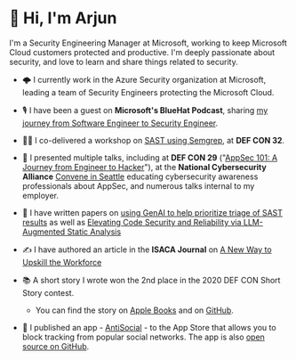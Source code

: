 # 👋 Hi, I'm Arjun

I'm a Security Engineering Manager at Microsoft, working to keep Microsoft Cloud customers protected and productive. I'm deeply passionate about security, and love to learn and share things related to security.

- 🌩️ I currently work in the Azure Security organization at Microsoft, leading a team of Security Engineers protecting the Microsoft Cloud.
- 🎙️ I have been a guest on **Microsoft's BlueHat Podcast**, sharing [my journey from Software Engineer to Security Engineer](https://podcasts.apple.com/us/podcast/the-bluehat-podcast/id1688087915?i=1000674973320).
- 👨‍🏫 I co-delivered a workshop on [SAST using Semgrep](https://defcon.org/html/defcon-32/dc-32-workshops.html#54210), at **DEF CON 32**.
- 🎤 I presented multiple talks, including at **DEF CON 29** ("[AppSec 101: A Journey from Engineer to Hacker](https://youtu.be/7jiUt_TqfG4)"), at the **National Cybersecurity Alliance** [Convene in Seattle](https://staysafeonline.org/programs/events/convene-seattle-2024/) educating cybersecurity awareness professionals about AppSec, and numerous talks internal to my employer.
- 🤖 I have written papers on [using GenAI to help prioritize triage of SAST results](https://github.com/247arjun/ai-secure-code-review/blob/main/Automated%20Secure%20Code%20Review%20at%20Scale%20Using%20Static%20Analysis%20and%20Generative%20AI.md) as well as [Elevating Code Security and Reliability via LLM-Augmented Static Analysis](https://github.com/247arjun/ai-static-analysis-pipeline/blob/main/Elevating%20Code%20Security%20and%20Reliability%20via%20LLM-Augmented%20Static%20Analysis.md)
- ✍️ I have authored an article in the **ISACA Journal** on [A New Way to Upskill the Workforce](https://www.isaca.org/resources/isaca-journal/issues/2023/volume-6/learning-while-earning-a-new-way-to-upskill-the-workforce)

- 📚 A short story I wrote won the 2nd place in the 2020 DEF CON Short Story contest.
  - You can find the story on [Apple Books](https://books.apple.com/us/book/plug-and-play/id1521590505) and on [GitHub](https://gist.github.com/504f8100bcd01bf2b998c674a390f6f0).
- 📱 I published an app - [AntiSocial](https://apps.apple.com/us/app/anti-social/id1516200820) - to the App Store that allows you to block tracking from popular social networks. The app is also [open source on GitHub](https://github.com/247arjun/AntiSocialApp).


<!--
**247arjun/247arjun** is a ✨ _special_ ✨ repository because its `README.md` (this file) appears on your GitHub profile.

Here are some ideas to get you started:

- 🔭 I’m currently working on ...
- 🌱 I’m currently learning ...
- 👯 I’m looking to collaborate on ...
- 🤔 I’m looking for help with ...
- 💬 Ask me about ...
- 📫 How to reach me: ...
- 😄 Pronouns: ...
- ⚡ Fun fact: ...
-->
